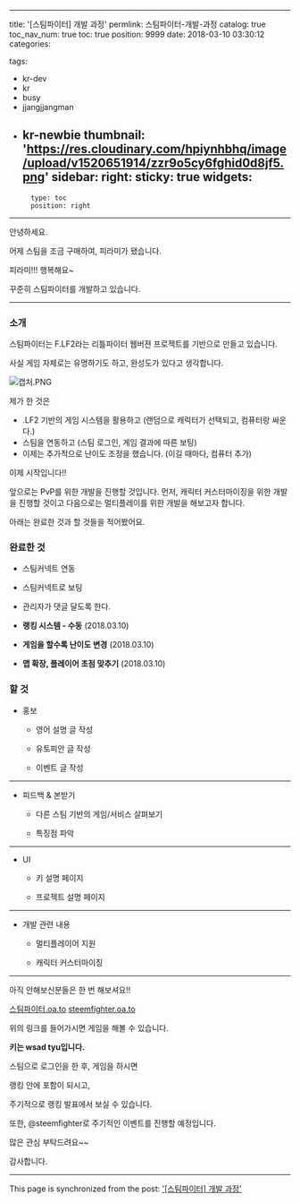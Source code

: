 
---
title: '[스팀파이터] 개발 과정'
permlink: 스팀파이터-개발-과정
catalog: true
toc_nav_num: true
toc: true
position: 9999
date: 2018-03-10 03:30:12
categories:

tags:
- kr-dev
- kr
- busy
- jjangjjangman
- kr-newbie
thumbnail: 'https://res.cloudinary.com/hpiynhbhq/image/upload/v1520651914/zzr9o5cy6fghid0d8jf5.png'
sidebar:
    right:
        sticky: true
widgets:
    -
        type: toc
        position: right
---


안녕하세요.

어제 스팀을 조금 구매하여, 피라미가 됐습니다.

피라미!!! 행복해요~

꾸준히 스팀파이터를 개발하고 있습니다.

----

### 소개

스팀파이터는 F.LF2라는 리틀파이터 웹버젼 프로젝트를 기반으로 만들고 있습니다.

사실 게임 자체로는 유명하기도 하고, 완성도가 있다고 생각합니다.

![캡처.PNG](https://res.cloudinary.com/hpiynhbhq/image/upload/v1520651914/zzr9o5cy6fghid0d8jf5.png)

제가 한 것은 
* .LF2 기반의 게임 시스템을 활용하고 (랜덤으로 캐릭터가 선택되고, 컴퓨터랑 싸운다.) 
* 스팀을 연동하고 (스팀 로그인, 게임 결과에 따른 보팅)
* 이제는 추가적으로 난이도 조정을 했습니다. (이길 때마다, 컴퓨터 추가)

이제 시작입니다!!

앞으로는 PvP를 위한 개발을 진행할 것입니다.
먼저, 캐릭터 커스터마이징을 위한 개발을 진행할 것이고
다음으로는 멀티플레이를 위한 개발을 해보고자 합니다.

아래는 완료한 것과 할 것들을 적어봤어요.

### 완료한 것
- 스팀커넥트 연동
- 스팀커넥트로 보팅
- 관리자가 댓글 달도록 한다.

- **랭킹 시스템 - 수동** (2018.03.10)
- **게임을 할수록 난이도 변경** (2018.03.10)
- **맵 확장, 플레이어 초점 맞추기** (2018.03.10)

### 할 것
- 홍보

    - 영어 설명 글 작성

    - 유토피안 글 작성

    - 이벤트 글 작성
---

- 피드백 & 본받기

    - 다른 스팀 기반의 게임/서비스 살펴보기

    - 특징점 파악
---

- UI

    - 키 설명 페이지

    - 프로젝트 설명 페이지
---

- 개발 관련 내용

    - 멀티플레이어 지원

    - 캐릭터 커스터마이징
---

아직 안해보신분들은 한 번 해보셔요!!

[스팀파이터.oa.to](http://스팀파이터.oa.to)
[steemfighter.oa.to](http://steemfighter.oa.to)

위의 링크를 들어가시면 게임을 해볼 수 있습니다.

**키는 wsad tyu입니다.**

스팀으로 로그인을 한 후, 게임을 하시면

랭킹 안에 포함이 되시고,

주기적으로 랭킹 발표에서 보실 수 있습니다.

또한, @steemfighter로 주기적인 이벤트를 진행할 예정입니다.

많은 관심 부탁드려요~~

감사합니다.

- - -

This page is synchronized from the post: ['[스팀파이터] 개발 과정'](https://steempeak.com/@jacobyu/4tf9ac)
